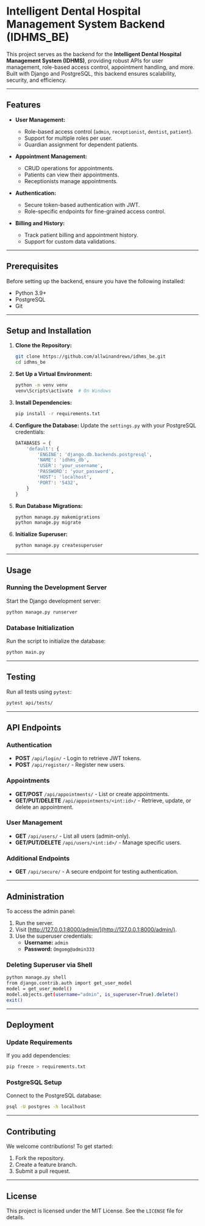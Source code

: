 # Intelligent Dental Hospital Management System Backend (IDHMS_BE)

This project serves as the backend for the **Intelligent Dental Hospital Management System (IDHMS)**, providing robust APIs for user management, role-based access control, appointment handling, and more. Built with Django and PostgreSQL, this backend ensures scalability, security, and efficiency.

---

## Features

- **User Management:**

  - Role-based access control (`admin`, `receptionist`, `dentist`, `patient`).
  - Support for multiple roles per user.
  - Guardian assignment for dependent patients.

- **Appointment Management:**

  - CRUD operations for appointments.
  - Patients can view their appointments.
  - Receptionists manage appointments.

- **Authentication:**

  - Secure token-based authentication with JWT.
  - Role-specific endpoints for fine-grained access control.

- **Billing and History:**
  - Track patient billing and appointment history.
  - Support for custom data validations.

---

## Prerequisites

Before setting up the backend, ensure you have the following installed:

- Python 3.9+
- PostgreSQL
- Git

---

## Setup and Installation

1. **Clone the Repository:**

   ```bash
   git clone https://github.com/allwinandrews/idhms_be.git
   cd idhms_be
   ```

2. **Set Up a Virtual Environment:**

   ```bash
   python -m venv venv
   venv\Scripts\activate  # On Windows
   ```

3. **Install Dependencies:**

   ```bash
   pip install -r requirements.txt
   ```

4. **Configure the Database:**
   Update the `settings.py` with your PostgreSQL credentials:

   ```python
   DATABASES = {
       'default': {
           'ENGINE': 'django.db.backends.postgresql',
           'NAME': 'idhms_db',
           'USER': 'your_username',
           'PASSWORD': 'your_password',
           'HOST': 'localhost',
           'PORT': '5432',
       }
   }
   ```

5. **Run Database Migrations:**

   ```bash
   python manage.py makemigrations
   python manage.py migrate
   ```

6. **Initialize Superuser:**
   ```bash
   python manage.py createsuperuser
   ```

---

## Usage

### Running the Development Server

Start the Django development server:

```bash
python manage.py runserver
```

### Database Initialization

Run the script to initialize the database:

```bash
python main.py
```

---

## Testing

Run all tests using `pytest`:

```bash
pytest api/tests/
```

---

## API Endpoints

### Authentication

- **POST** `/api/login/` - Login to retrieve JWT tokens.
- **POST** `/api/register/` - Register new users.

### Appointments

- **GET/POST** `/api/appointments/` - List or create appointments.
- **GET/PUT/DELETE** `/api/appointments/<int:id>/` - Retrieve, update, or delete an appointment.

### User Management

- **GET** `/api/users/` - List all users (admin-only).
- **GET/PUT/DELETE** `/api/users/<int:id>/` - Manage specific users.

### Additional Endpoints

- **GET** `/api/secure/` - A secure endpoint for testing authentication.

---

## Administration

To access the admin panel:

1. Run the server.
2. Visit [http://127.0.0.1:8000/admin/](http://127.0.0.1:8000/admin/).
3. Use the superuser credentials:
   - **Username:** `admin`
   - **Password:** `Omgomg@admin333`

### Deleting Superuser via Shell

```bash
python manage.py shell
from django.contrib.auth import get_user_model
model = get_user_model()
model.objects.get(username="admin", is_superuser=True).delete()
exit()
```

---

## Deployment

### Update Requirements

If you add dependencies:

```bash
pip freeze > requirements.txt
```

### PostgreSQL Setup

Connect to the PostgreSQL database:

```bash
psql -U postgres -h localhost
```

---

## Contributing

We welcome contributions! To get started:

1. Fork the repository.
2. Create a feature branch.
3. Submit a pull request.

---

## License

This project is licensed under the MIT License. See the `LICENSE` file for details.
